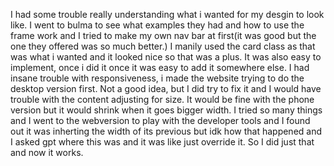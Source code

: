 I had some trouble really understanding what i wanted for my desgin to look like. 
I went to bulma to see what examples they had and how to use the frame work and I tried to make my own nav bar at first(it was good but the one they offered was so much better.) 
I manily used the card class as that was what i wanted and it looked nice so that was a plus. It was also easy to implement, once i did it once it was easy to add it somewhere else.
I had insane trouble with responsiveness, i made the website trying to do the desktop version first. 
Not a good idea, but I did try to fix it and I would have trouble with the content adjusting for size.
It would be fine with the phone version but it would shrink when it goes bigger width. I tried so many things and I went to the webversion to play with the developer tools and I found out it was inherting the width of its previous but idk how that happened and I asked gpt where this was and it was like just override it.
 So I did just that and now it works. 